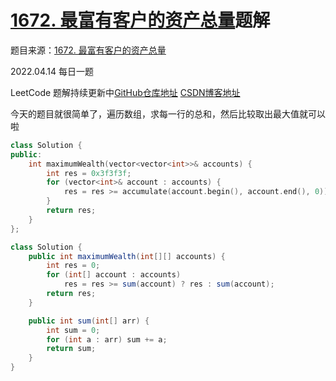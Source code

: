 # [1672. 最富有客户的资产总量](https://leetcode-cn.com/problems/richest-customer-wealth/)题解

题目来源：[1672. 最富有客户的资产总量](https://leetcode-cn.com/problems/richest-customer-wealth/)

2022.04.14 每日一题

LeetCode 题解持续更新中[GitHub仓库地址](https://github.com/SleepingXiaoming/LeetCode-Problem-Solution.git) [CSDN博客地址](https://blog.csdn.net/qq_46176960/category_11617162.html)



今天的题目就很简单了，遍历数组，求每一行的总和，然后比较取出最大值就可以啦

```C++ [ ]
class Solution {
public:
    int maximumWealth(vector<vector<int>>& accounts) {
        int res = 0x3f3f3f;
        for (vector<int>& account : accounts) {
            res = res >= accumulate(account.begin(), account.end(), 0)) ? res : accumulate(account.begin(), account.end(), 0));
        }
        return res;
    }
};
```

```Java [ ]
class Solution {
    public int maximumWealth(int[][] accounts) {
        int res = 0;
        for (int[] account : accounts)
            res = res >= sum(account) ? res : sum(account);
        return res;
    }

    public int sum(int[] arr) {
        int sum = 0;
        for (int a : arr) sum += a;
        return sum;
    }
}
```

